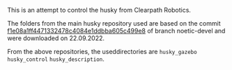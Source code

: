 This is an attempt to control the husky from Clearpath Robotics.

The folders from the main husky repository used are based on the commit [f1e08a1ff4471332478c4084e1ddbba605c499e8](https://github.com/husky/husky/tree/f1e08a1ff4471332478c4084e1ddbba605c499e8) of branch noetic-devel and were downloaded on 22.09.2022.

From the above repositories, the useddirectories are `husky_gazebo` `husky_control` `husky_description`.